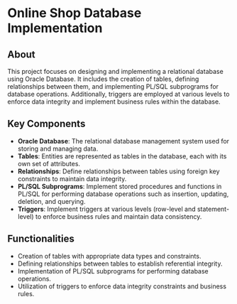 # Online Shop Database Implementation

## About

This project focuses on designing and implementing a relational database using Oracle Database. It includes the creation of tables, defining relationships between them, and implementing PL/SQL subprograms for database operations. Additionally, triggers are employed at various levels to enforce data integrity and implement business rules within the database.

## Key Components

- **Oracle Database**: The relational database management system used for storing and managing data.
- **Tables**: Entities are represented as tables in the database, each with its own set of attributes.
- **Relationships**: Define relationships between tables using foreign key constraints to maintain data integrity.
- **PL/SQL Subprograms**: Implement stored procedures and functions in PL/SQL for performing database operations such as insertion, updating, deletion, and querying.
- **Triggers**: Implement triggers at various levels (row-level and statement-level) to enforce business rules and maintain data consistency.

## Functionalities

- Creation of tables with appropriate data types and constraints.
- Defining relationships between tables to establish referential integrity.
- Implementation of PL/SQL subprograms for performing database operations.
- Utilization of triggers to enforce data integrity constraints and business rules.

